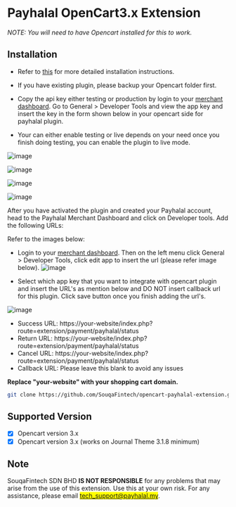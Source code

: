 # Payhalal OpenCart3.x Extension

*NOTE: You will need to have Opencart installed for this to work.*

## Installation

- Refer to [this](https://github.com/SouqaFintech/opencart-payhalal-extension/wiki) for more detailed installation instructions.

- If you have existing plugin, please backup your Opencart folder first.

- Copy the api key either testing or production by login to your <a href='https://merchant.payhalal.my'>merchant dashboard</a>. Go to General > Developer Tools and view the app key and insert the key in the form shown below in your opencart side for payhalal plugin.

- Your can either enable testing or live depends on your need once you finish doing testing, you can enable the plugin to live mode.

![image](https://payhalal.my/assets/images/plugin_opencart_extensions.jpeg) 

![image](https://payhalal.my/assets/images/plugin-extension.jpeg) 

![image](https://payhalal.my/assets/images/setup-plugin.jpeg) 

![image](https://payhalal.my/assets/images/payment-page.jpeg)

After you have activated the plugin and created your Payhalal account, head to the Payhalal Merchant Dashboard and click on Developer tools. Add the following URLs:

Refer to the images below: 

- Login to your <a href='https://merchant.payhalal.my' target='_blank'>merchant dashboard</a>. Then on the left menu click General > Developer Tools, click edit app to insert the url (please refer image below).
![image](https://payhalal.my/images/opencart/developer_tools.jpeg)

- Select which app key that you want to integrate with opencart plugin and insert the URL's as mention below and DO NOT insert callback url for this plugin. Click save button once you finish adding the url's.

![image](https://payhalal.my/images/opencart/url_setting.jpeg)

- Success URL: https://your-website/index.php?route=extension/payment/payhalal/status
- Return URL: https://your-website/index.php?route=extension/payment/payhalal/status
- Cancel URL: https://your-website/index.php?route=extension/payment/payhalal/status
- Callback URL: Please leave this blank to avoid any issues

**Replace "your-website" with your shopping cart domain.**

```bash
git clone https://github.com/SouqaFintech/opencart-payhalal-extension.git
```

## Supported Version

- [x] Opencart version 3.x
- [x] Opencart version 3.x (works on Journal Theme 3.1.8 minimum)

## Note

SouqaFintech SDN BHD **IS NOT RESPONSIBLE** for any problems that may arise from the use of this extension. Use this at your own risk. For any assistance, please email <mark>tech_support@payhalal.my</mark>.
